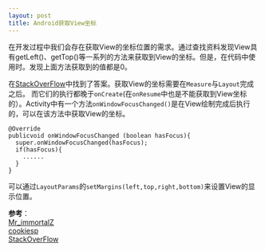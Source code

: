```yaml
---
layout: post
title: Android获取View坐标
---
```


在开发过程中我们会存在获取View的坐标位置的需求。通过查找资料发现View具有getLeft()、getTop()等一系列的方法来获取到View的坐标。但是，在代码中使用时。发现上面方法获取到的值都是0。

在[StackOverFlow](http://stackoverflow.com/questions/12052570/getright-getleft-gettop-returning-zero)中找到了答案。获取View的坐标需要在`Measure`与`Layout`完成之后。
而它们的执行都晚于`onCreate`(在`onResume`中也是不能获取到View坐标的）。Activity中有一个方法`onWindowFocusChanged()`是在View绘制完成后执行的，可以在该方法中获取View的坐标。

    @Override
    publicvoid onWindowFocusChanged (boolean hasFocus){
      super.onWindowFocusChanged(hasFocus);
      if(hasFocus){
    	......
      }
    }

可以通过`LayoutParams`的`setMargins(left,top,right,bottom)`来设置View的显示位置。


**参考**：    
[Mr_immortalZ](http://blog.csdn.net/mr_immortalz/article/details/51168278)    
[cookiesp](http://cookiesp.pixnet.net/blog/post/96269514)    
[StackOverFlow](http://stackoverflow.com/questions/12052570/getright-getleft-gettop-returning-zero)


